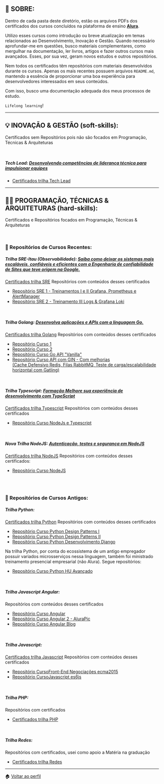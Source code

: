 ## :book: SOBRE:
Dentro de cada pasta deste diretório, estão os arquivos PDFs dos certificados dos cursos concluídos na plataforma de ensino __[Alura](https://www.alura.com.br/)__.

Utilizo esses cursos como introdução ou breve atualização em temas relacionados ao Desenvolvimento, Inovação e Gestão. Quando necessário aprofundar-me em questões, busco materiais complementares, como mergulhar na documentação, ler livros, artigos e fazer outros cursos mais avançados. Esses, por sua vez, geram novos estudos e outros repositórios.

Nem todos os certificados têm repositórios com materiais desenvolvidos durante os cursos. Apenas os mais recentes possuem arquivos `README.md`, mantendo a essência de proporcionar uma boa experiência para desenvolvedores interessados em seus conteúdos.

Com isso, busco uma documentação adequada dos meus processos de estudo.

`Lifelong learning`!

---

## 💡 INOVAÇÃO & GESTÃO (soft-skills):

Certificados sem Repositórios pois não são focados em Programação, Técnicas & Arquiteturas

<br/>

##### Tech Lead: [Desenvolvendo competências de liderança técnica para impulsionar equipes](https://cursos.alura.com.br/formacao-tech-lead)
- [Certificados trilha Tech Lead](./tech-lead/)

<!--
<br/>

##### Comunicação: [Desenvolva a capacidade de expressar suas ideias com clareza](https://cursos.alura.com.br/formacao-comunicacao)
- [Certificados trilha Comunicação](./comunicacao/)

-->

---

## 👨‍💻 PROGRAMAÇÃO, TÉCNICAS & ARQUITETURAS (hard-skills):

Certificados e Repositórios focados em Programação, Técnicas & Arquiteturas

<br/>

### :boy: Repositórios de Cursos Recentes:

##### Trilha SRE-Itau (Observabilidade): [Saiba como deixar os sistemas mais escaláveis, confiáveis e eficientes com a Engenharia de confiabilidade de Sites que teve origem na Google.](https://cursos.alura.com.br/formacao-sre)
[Certificados trilha SRE](./SRE-Itau/)
Repositórios com conteúdos desses certificados
- [Repositório SRE 1 - Treinamentos I e II Grafana, Prometheus e AlertManager](https://github.com/jtonynet/prometheus-grafana)
- [Repositório SRE 2 - Treinamento III Logs & Grafana Loki](https://github.com/jtonynet/observability-logs)

<br/>

##### Trilha Golang: [Desenvolva aplicações e APIs com a linguagem Go.](https://cursos.alura.com.br/formacao-go)
[Certificados trilha Golang](./golang/)
Repositórios com conteúdos desses certificados
- [Repositório Curso 1](https://github.com/jtonynet/golang-course-01)
- [Repositório Curso 2](https://github.com/jtonynet/golang-course-02)
- [Repositório Curso Go API "Vanilla"](https://github.com/jtonynet/api-go-rest)
- [Repositório Curso API com GIN - Com melhorias <br/>(Cache Defensivo Redis, Filas RabbitMQ, Teste de carga/escalabilidade horizontal com Gatling)](https://github.com/jtonynet/api-gin-rest)

<br/>

##### Trilha Typescript: [Formação Melhore sua experiência de desenvolvimento com TypeScript](https://www.alura.com.br/formacao-typescript)
[Certificados trilha Typescript](./typescript/)
Repositórios com conteúdos desses certificados
- [Repositório Curso NodeJs e Typescript](https://github.com/jtonynet/negociacoes-study-ts)

<br/>

##### Nova Trilha NodeJS: [Autenticação, testes e segurança em NodeJS](https://cursos.alura.com.br/formacao-avancando-nodejs)
[Certificados trilha NodeJS](./nodejs/)
Repositórios com conteúdos desses certificados:
- [Repositório Curso NodeJS](https://github.com/jtonynet/auth-test-security-study-js)

<br/>
<br/>

### :older_man: Repositórios de Cursos Antigos:

##### Trilha Python:
[Certificados trilha Python](./python/)
Repositórios com conteúdos desses certificados
- [Repositório Curso Python Design Patterns I](https://github.com/jtonynet/python-design-patterns)
- [Repositório Curso Python Design Patterns II](https://github.com/jtonynet/python-design-patterns-2)
- [Repositório Curso Python Desenvolvimento Django](https://github.com/jtonynet/connectedin)


Na trilha Python, por conta do ecossistema de um antigo empregador possuir variados microsserviços nessa linguagem, também foi ministrado treinamento presencial empresarial (não Alura). Segue repositórios:
- [Repositório Curso Python HU Avançado](https://github.com/jtonynet/hu-avancado)

<br/>

##### Trilha Javascript Angular:
Repositórios com conteúdos desses certificados
- [Repositório Curso Angular](https://github.com/jtonynet/jtony-study-angular)
- [Repositório Curso Angular 2 - AluraPic](https://github.com/jtonynet/jtony-angular2-alurapic)
- [Repositório Curso Angular Blog](https://github.com/jtonynet/jtony-angular-blog)

<br/>

##### Trilha Javascript:
[Certificados trilha Javascript](./javascript/)
Repositórios com conteúdos desses certificados
- [Repositório CursoFront-End Negociações ecma2015](https://github.com/jtonynet/jtony-ecma2015)
- [Repositório CursoJavascript es6js](https://github.com/jtonynet/jtony-casa-do-codigo-es6js)



<br/>

##### Trilha PHP:
Repositórios com certificados
- [Certificados trilha PHP](./PHP/)

<br/>

##### Trilha Redes:
Repositórios com certificados, usei como apoio a Matéria na graduação
- [Certificados trilha Redes](./redes/)


---

:house: [Voltar ao perfil](https://github.com/jtonynet)